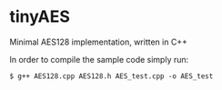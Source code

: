 # tinyAES

Minimal AES128 implementation, written in C++

In order to compile the sample code simply run:
```shell_session
$ g++ AES128.cpp AES128.h AES_test.cpp -o AES_test
```


